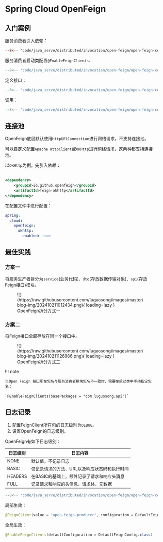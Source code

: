 # Spring Cloud OpenFeign

## 入门案例

服务消费者引入依赖：

``` xml title="pom.xml"
--8<-- "code/java_serve/distributed/invocation/open-feign/open-feign-consumer/pom.xml"
```

服务消费者启动类配置`@EnableFeignClients`:

``` java title="OpenFeignConsumerApplication.java"
--8<-- "code/java_serve/distributed/invocation/open-feign/open-feign-consumer/src/main/java/com/luguosong/openfeignconsumer/OpenFeignConsumerApplication.java"
```

定义接口：

``` java title="ProducerClient.java"
--8<-- "code/java_serve/distributed/invocation/open-feign/open-feign-consumer/src/main/java/com/luguosong/openfeignconsumer/client/ProducerClient.java"
```

调用：

``` java title="TestController.java"
--8<-- "code/java_serve/distributed/invocation/open-feign/open-feign-consumer/src/main/java/com/luguosong/openfeignconsumer/controller/TestController.java"
```

## 连接池

OpenFeign底层默认使用`HttpURlConnection`进行网络请求，不支持连接池。

可以自定义配置`Apache HttpClient`或`OKHttp`进行网络请求，这两种都支持连接池。

以`OKHttp`为例，先引入依赖：

```xml

<dependency>
    <groupId>io.github.openfeign</groupId>
    <artifactId>feign-okhttp</artifactId>
</dependency>
```

在配置文件中进行配置：

```yaml
spring:
  cloud:
    openfeign:
      okhttp:
        enabled: true
```

## 最佳实践

### 方案一

将服务生产者拆分为`service`(业务代码)、`dto`(存放数据传输对象)、`api`(存放Feign接口)模块。

<figure markdown="span">
  ![](https://raw.githubusercontent.com/luguosong/images/master/blog-img/202410211012434.png){ loading=lazy }
  <figcaption>OpenFeign拆分方式一</figcaption>
</figure>

### 方案二

将Feign接口全部存放在同一个接口中。

<figure markdown="span">
  ![](https://raw.githubusercontent.com/luguosong/images/master/blog-img/202410211126986.png){ loading=lazy }
  <figcaption>OpenFeign拆分方式二</figcaption>
</figure>

!!! note

	当Open Feign 接口所在包名与服务消费者模块包名不一致时，需要在启动类中手动指定包名：

	`@EnableFeignClients(basePackages = "com.luguosong.api")`

## 日志记录

1. 配置FeignClient所在包的日志级别为`DEBUG`。
2. 设置OpenFeign的日志级别。

OpenFeign有如下日志级别：

| 日志级别    | 日志内容                     |
|---------|--------------------------|
| NONE    | 默认值，不记录日志                |
| BASIC   | 仅记录请求的方法、URL以及响应状态码和执行时间 |
| HEADERS | 在BASIC的基础上，额外记录了请求和响应头消息 |
| FULL    | 记录请求和响应的头信息、请求体、元数据      |

``` java title="DefaultFeignConfig.java"
--8<-- "code/java_serve/distributed/invocation/open-feign/open-feign-consumer/src/main/java/com/luguosong/openfeignconsumer/config/DefaultFeignConfig.java"
```

局部生效：

``` java
@FeignClient(value = "open-feign-producer", configuration = DefaultFeignConfig.class)
```

全局生效：

``` java
@EnableFeignClients(defaultConfiguration = DefaultFeignConfig.class)
```

